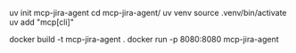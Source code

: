<!-- mcp client repo prep -->
uv init mcp-jira-agent
cd mcp-jira-agent/
uv venv
source .venv/bin/activate
uv add "mcp[cli]"

<!-- mcp server build process -->
docker build -t mcp-jira-agent .
docker run -p 8080:8080 mcp-jira-agent